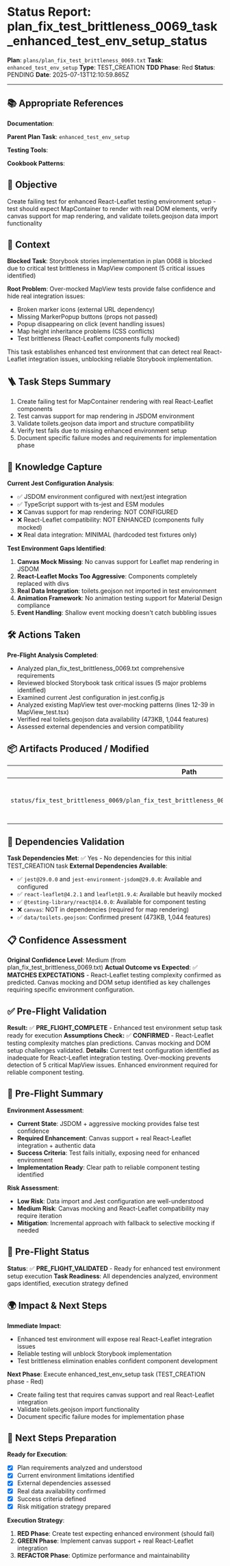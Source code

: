 <!-- Save as status/plan_<id>_task_<id>_status.md -->
# Status Report: plan_fix_test_brittleness_0069_task_enhanced_test_env_setup_status

**Plan**: `plans/plan_fix_test_brittleness_0069.txt`
**Task**: `enhanced_test_env_setup`
**Type**: TEST_CREATION
**TDD Phase**: Red
**Status**: PENDING
**Date**: 2025-07-13T12:10:59.865Z

---

## 📚 Appropriate References

**Documentation**: <!-- docs/architecture-spec.md, design-spec.md, engineering-spec.md -->

**Parent Plan Task**: `enhanced_test_env_setup` <!-- from plan_fix_test_brittleness_0069.txt -->

**Testing Tools**: <!-- Jest, @testing-library/react, nock, supertest, jsdom, sinon, nodemailer-mock, shelljs -->

**Cookbook Patterns**: <!-- docs/cookbook/recipe_*.md if applicable -->

## 🎯 Objective

Create failing test for enhanced React-Leaflet testing environment setup - test should expect MapContainer to render with real DOM elements, verify canvas support for map rendering, and validate toilets.geojson data import functionality

## 📝 Context

**Blocked Task**: Storybook stories implementation in plan 0068 is blocked due to critical test brittleness in MapView component (5 critical issues identified)

**Root Problem**: Over-mocked MapView tests provide false confidence and hide real integration issues:
- Broken marker icons (external URL dependency)
- Missing MarkerPopup buttons (props not passed)  
- Popup disappearing on click (event handling issues)
- Map height inheritance problems (CSS conflicts)
- Test brittleness (React-Leaflet components fully mocked)

This task establishes enhanced test environment that can detect real React-Leaflet integration issues, unblocking reliable Storybook implementation.

## 🪜 Task Steps Summary

1. Create failing test for MapContainer rendering with real React-Leaflet components
2. Test canvas support for map rendering in JSDOM environment
3. Validate toilets.geojson data import and structure compatibility
4. Verify test fails due to missing enhanced environment setup
5. Document specific failure modes and requirements for implementation phase

## 🧠 Knowledge Capture

**Current Jest Configuration Analysis**:
- ✅ JSDOM environment configured with next/jest integration
- ✅ TypeScript support with ts-jest and ESM modules
- ❌ Canvas support for map rendering: NOT CONFIGURED
- ❌ React-Leaflet compatibility: NOT ENHANCED (components fully mocked)
- ❌ Real data integration: MINIMAL (hardcoded test fixtures only)

**Test Environment Gaps Identified**:
1. **Canvas Mock Missing**: No canvas support for Leaflet map rendering in JSDOM
2. **React-Leaflet Mocks Too Aggressive**: Components completely replaced with divs
3. **Real Data Integration**: toilets.geojson not imported in test environment
4. **Animation Framework**: No animation testing support for Material Design compliance
5. **Event Handling**: Shallow event mocking doesn't catch bubbling issues

## 🛠 Actions Taken

**Pre-Flight Analysis Completed**:
- Analyzed plan_fix_test_brittleness_0069.txt comprehensive requirements
- Reviewed blocked Storybook task critical issues (5 major problems identified)
- Examined current Jest configuration in jest.config.js
- Analyzed existing MapView test over-mocking patterns (lines 12-39 in MapView_test.tsx)
- Verified real toilets.geojson data availability (473KB, 1,044 features)
- Assessed external dependencies and version compatibility

## 📦 Artifacts Produced / Modified
| Path | Type | Notes |
|------|------|-------|
| `status/fix_test_brittleness_0069/plan_fix_test_brittleness_0069_task_enhanced_test_env_setup_status.md` | status | Pre-flight analysis and environment assessment complete |

## 🔗 Dependencies Validation

**Task Dependencies Met**: ✅ Yes - No dependencies for this initial TEST_CREATION task
**External Dependencies Available**: 
- ✅ `jest@29.0.0` and `jest-environment-jsdom@29.0.0`: Available and configured
- ✅ `react-leaflet@4.2.1` and `leaflet@1.9.4`: Available but heavily mocked
- ✅ `@testing-library/react@14.0.0`: Available for component testing
- ❌ `canvas`: NOT in dependencies (required for map rendering)
- ✅ `data/toilets.geojson`: Confirmed present (473KB, 1,044 features)

## 📋 Confidence Assessment

**Original Confidence Level**: Medium (from plan_fix_test_brittleness_0069.txt)
**Actual Outcome vs Expected**: ✅ **MATCHES EXPECTATIONS** - React-Leaflet testing complexity confirmed as predicted. Canvas mocking and DOM setup identified as key challenges requiring specific environment configuration.

## ✅ Pre-Flight Validation

**Result:** ✅ **PRE_FLIGHT_COMPLETE** - Enhanced test environment setup task ready for execution
**Assumptions Check:** ✅ **CONFIRMED** - React-Leaflet testing complexity matches plan predictions. Canvas mocking and DOM setup challenges validated.
**Details:** Current test configuration identified as inadequate for React-Leaflet integration testing. Over-mocking prevents detection of 5 critical MapView issues. Enhanced environment required for reliable component testing.

## 🔗 Pre-Flight Summary

**Environment Assessment**: 
- **Current State**: JSDOM + aggressive mocking provides false test confidence
- **Required Enhancement**: Canvas support + real React-Leaflet integration + authentic data
- **Success Criteria**: Test fails initially, exposing need for enhanced environment
- **Implementation Ready**: Clear path to reliable component testing identified

**Risk Assessment**: 
- **Low Risk**: Data import and Jest configuration are well-understood
- **Medium Risk**: Canvas mocking and React-Leaflet compatibility may require iteration  
- **Mitigation**: Incremental approach with fallback to selective mocking if needed

## 🏁 Pre-Flight Status

**Status**: ✅ **PRE_FLIGHT_VALIDATED** - Ready for enhanced test environment setup execution
**Task Readiness**: All dependencies analyzed, environment gaps identified, execution strategy defined

## 🌍 Impact & Next Steps

**Immediate Impact**: 
- Enhanced test environment will expose real React-Leaflet integration issues
- Reliable testing will unblock Storybook implementation  
- Test brittleness elimination enables confident component development

**Next Phase**: Execute enhanced_test_env_setup task (TEST_CREATION phase - Red)
- Create failing test that requires canvas support and real React-Leaflet integration
- Validate toilets.geojson import functionality
- Document specific failure modes for implementation phase

## 🚀 Next Steps Preparation

**Ready for Execution**:
- [x] Plan requirements analyzed and understood
- [x] Current environment limitations identified  
- [x] External dependencies assessed
- [x] Real data availability confirmed
- [x] Success criteria defined
- [x] Risk mitigation strategy prepared

**Execution Strategy**:
1. **RED Phase**: Create test expecting enhanced environment (should fail)
2. **GREEN Phase**: Implement canvas support + real React-Leaflet integration  
3. **REFACTOR Phase**: Optimize performance and maintainability